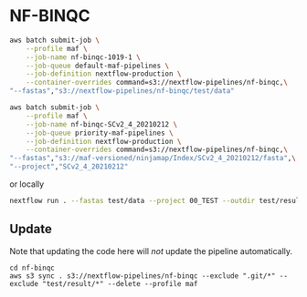 NF-BINQC
====================

```bash
aws batch submit-job \
    --profile maf \
    --job-name nf-binqc-1019-1 \
    --job-queue default-maf-pipelines \
    --job-definition nextflow-production \
    --container-overrides command=s3://nextflow-pipelines/nf-binqc,\
"--fastas","s3://nextflow-pipelines/nf-binqc/test/data"
```

```bash
aws batch submit-job \
    --profile maf \
    --job-name nf-binqc-SCv2_4_20210212 \
    --job-queue priority-maf-pipelines \
    --job-definition nextflow-production \
    --container-overrides command=s3://nextflow-pipelines/nf-binqc,\
"--fastas","s3://maf-versioned/ninjamap/Index/SCv2_4_20210212/fasta",\
"--project","SCv2_4_20210212"
```

or locally

```bash
nextflow run . --fastas test/data --project 00_TEST --outdir test/result/
```

## Update

Note that updating the code here will *not* update the pipeline automatically.

```{bash}
cd nf-binqc
aws s3 sync . s3://nextflow-pipelines/nf-binqc --exclude ".git/*" --exclude "test/result/*" --delete --profile maf
```
